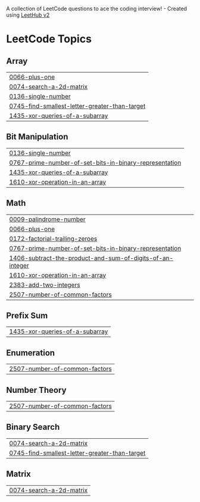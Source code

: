 A collection of LeetCode questions to ace the coding interview! - Created using [LeetHub v2](https://github.com/arunbhardwaj/LeetHub-2.0)
<!---LeetCode Topics Start-->
# LeetCode Topics
## Array
|  |
| ------- |
| [0066-plus-one](https://github.com/Kalisvar/Coding-Quest/tree/master/0066-plus-one) |
| [0074-search-a-2d-matrix](https://github.com/Kalisvar/Coding-Quest/tree/master/0074-search-a-2d-matrix) |
| [0136-single-number](https://github.com/Kalisvar/Coding-Quest/tree/master/0136-single-number) |
| [0745-find-smallest-letter-greater-than-target](https://github.com/Kalisvar/Coding-Quest/tree/master/0745-find-smallest-letter-greater-than-target) |
| [1435-xor-queries-of-a-subarray](https://github.com/Kalisvar/Coding-Quest/tree/master/1435-xor-queries-of-a-subarray) |
## Bit Manipulation
|  |
| ------- |
| [0136-single-number](https://github.com/Kalisvar/Coding-Quest/tree/master/0136-single-number) |
| [0767-prime-number-of-set-bits-in-binary-representation](https://github.com/Kalisvar/Coding-Quest/tree/master/0767-prime-number-of-set-bits-in-binary-representation) |
| [1435-xor-queries-of-a-subarray](https://github.com/Kalisvar/Coding-Quest/tree/master/1435-xor-queries-of-a-subarray) |
| [1610-xor-operation-in-an-array](https://github.com/Kalisvar/Coding-Quest/tree/master/1610-xor-operation-in-an-array) |
## Math
|  |
| ------- |
| [0009-palindrome-number](https://github.com/Kalisvar/Coding-Quest/tree/master/0009-palindrome-number) |
| [0066-plus-one](https://github.com/Kalisvar/Coding-Quest/tree/master/0066-plus-one) |
| [0172-factorial-trailing-zeroes](https://github.com/Kalisvar/Coding-Quest/tree/master/0172-factorial-trailing-zeroes) |
| [0767-prime-number-of-set-bits-in-binary-representation](https://github.com/Kalisvar/Coding-Quest/tree/master/0767-prime-number-of-set-bits-in-binary-representation) |
| [1406-subtract-the-product-and-sum-of-digits-of-an-integer](https://github.com/Kalisvar/Coding-Quest/tree/master/1406-subtract-the-product-and-sum-of-digits-of-an-integer) |
| [1610-xor-operation-in-an-array](https://github.com/Kalisvar/Coding-Quest/tree/master/1610-xor-operation-in-an-array) |
| [2383-add-two-integers](https://github.com/Kalisvar/Coding-Quest/tree/master/2383-add-two-integers) |
| [2507-number-of-common-factors](https://github.com/Kalisvar/Coding-Quest/tree/master/2507-number-of-common-factors) |
## Prefix Sum
|  |
| ------- |
| [1435-xor-queries-of-a-subarray](https://github.com/Kalisvar/Coding-Quest/tree/master/1435-xor-queries-of-a-subarray) |
## Enumeration
|  |
| ------- |
| [2507-number-of-common-factors](https://github.com/Kalisvar/Coding-Quest/tree/master/2507-number-of-common-factors) |
## Number Theory
|  |
| ------- |
| [2507-number-of-common-factors](https://github.com/Kalisvar/Coding-Quest/tree/master/2507-number-of-common-factors) |
## Binary Search
|  |
| ------- |
| [0074-search-a-2d-matrix](https://github.com/Kalisvar/Coding-Quest/tree/master/0074-search-a-2d-matrix) |
| [0745-find-smallest-letter-greater-than-target](https://github.com/Kalisvar/Coding-Quest/tree/master/0745-find-smallest-letter-greater-than-target) |
## Matrix
|  |
| ------- |
| [0074-search-a-2d-matrix](https://github.com/Kalisvar/Coding-Quest/tree/master/0074-search-a-2d-matrix) |
<!---LeetCode Topics End-->